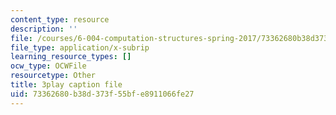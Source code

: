 ```yaml
---
content_type: resource
description: ''
file: /courses/6-004-computation-structures-spring-2017/73362680b38d373f55bfe8911066fe27_-OduZBd1aHw.srt
file_type: application/x-subrip
learning_resource_types: []
ocw_type: OCWFile
resourcetype: Other
title: 3play caption file
uid: 73362680-b38d-373f-55bf-e8911066fe27
---
```

